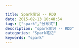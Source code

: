 ```yaml
---

title: Spark笔记 -- RDD
date: 2015-02-13 10:48:54
tags: ["spark","分布式"]
description: "spark笔记 -- RDD"
categories: "Spark笔记"
keywords: "spark"
---
```

